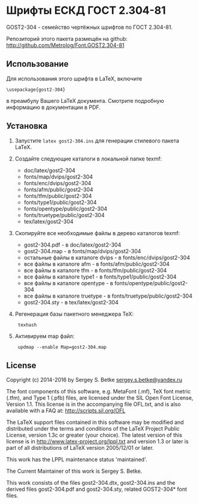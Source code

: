 ﻿Шрифты ЕСКД ГОСТ 2.304-81
=========================

GOST2-304 - семейство чертёжных шрифтов по ГОСТ 2.304-81.

Репозиторий этого пакета размещён на github:
http://github.com/Metrolog/Font.GOST2.304-81

Использование
-------------

Для использования этого шрифта в LaTeX, включите

    \usepackage{gost2-304}

в преамбулу Вашего LaTeX документа. Смотрите подробную информацию
в документации в PDF.

Установка
---------

1. Запустите `latex gost2-304.ins` для генерации стилевого пакета LaTeX.

2. Создайте следующие каталоги в локальной папке texmf:

   - doc/latex/gost2-304
   - fonts/map/dvips/gost2-304
   - fonts/enc/dvips/gost2-304
   - fonts/afm/public/gost2-304
   - fonts/tfm/public/gost2-304
   - fonts/type1/public/gost2-304
   - fonts/opentype/public/gost2-304
   - fonts/truetype/public/gost2-304
   - tex/latex/gost2-304

3. Скопируйте все необходимые файлы в дерево каталогов texmf:

   - gost2-304.pdf - в doc/latex/gost2-304
   - gost2-304.map - в fonts/map/dvips/gost2-304
   - остальные файлы в каталоге dvips - в fonts/enc/dvips/gost2-304
   - все файлы в каталоге afm - в fonts/afm/public/gost2-304
   - все файлы в каталоге tfm - в fonts/tfm/public/gost2-304
   - все файлы в каталоге type1 - в fonts/type1/public/gost2-304
   - все файлы в каталоге opentype - в fonts/opentype/public/gost2-304
   - все файлы в каталоге truetype - в fonts/truetype/public/gost2-304
   - gost2-304.sty - в tex/latex/gost2-304

4. Регенерация базы пакетного менеджера TeX:

        texhash

5. Активируем map файл:

        updmap --enable Map=gost2-304.map

License
-------

Copyright (c) 2014-2016 by Sergey S. Betke <sergey.s.betke@yandex.ru>

The font components of this software, e.g. MetaFont (.mf), TeX font metric
(.tfm), and Type 1 (.pfb) files, are licensed under the SIL Open Font
License, Version 1.1. This license is in the accompanying file OFL.txt,
and is also available with a FAQ at: http://scripts.sil.org/OFL

The LaTeX support files contained in this software may be modified
and distributed under the terms and conditions of the LaTeX Project
Public License, version 1.3c or greater (your choice).
The latest version of this license is in
  http://www.latex-project.org/lppl.txt
and version 1.3 or later is part of all distributions of LaTeX
version 2005/12/01 or later.

This work has the LPPL maintenance status 'maintained'.

The Current Maintainer of this work is Sergey S. Betke.

This work consists of the files gost2-304.dtx, gost2-304.ins
and the derived files gost2-304.pdf and gost2-304.sty,
related GOST2-304* font files.
